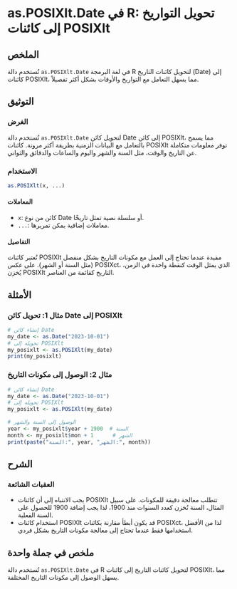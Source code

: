 <!--
Meta Description: # as.POSIXlt.Date في R: تحويل التواريخ إلى كائنات POSIXlt ## الملخص تُستخدم دالة `as.POSIXlt.Date` في لغة البرمجة R لتحويل كائنات التاريخ (Date) إلى ك...
Meta Keywords: posixlt, إلى, date, كائنات, التاريخ
-->

# as.POSIXlt.Date في R: تحويل التواريخ إلى كائنات POSIXlt

## الملخص
تُستخدم دالة `as.POSIXlt.Date` في لغة البرمجة R لتحويل كائنات التاريخ (Date) إلى كائنات POSIXlt، مما يسهل التعامل مع التواريخ والأوقات بشكل أكثر تفصيلاً.

## التوثيق
### الغرض
تُستخدم دالة `as.POSIXlt.Date` لتحويل كائن Date إلى كائن POSIXlt، مما يسمح بالتعامل مع البيانات الزمنية بطريقة أكثر مرونة. كائنات POSIXlt توفر معلومات متكاملة عن التاريخ والوقت، مثل السنة والشهر واليوم والساعات والدقائق والثواني.

### الاستخدام
```R
as.POSIXlt(x, ...)
```

#### المعاملات
- `x`: كائن من نوع Date أو سلسلة نصية تمثل تاريخًا.
- `...`: معاملات إضافية يمكن تمريرها.

#### التفاصيل
تُعتبر كائنات POSIXlt مفيدة عندما تحتاج إلى العمل مع مكونات التاريخ بشكل منفصل (مثل السنة أو الشهر). على عكس POSIXct، الذي يمثل الوقت كنقطة واحدة في الزمن، يُخزن POSIXlt التاريخ كقائمة من العناصر.

## الأمثلة
### مثال 1: تحويل كائن Date إلى POSIXlt
```R
# إنشاء كائن Date
my_date <- as.Date("2023-10-01")
# تحويله إلى POSIXlt
my_posixlt <- as.POSIXlt(my_date)
print(my_posixlt)
```

### مثال 2: الوصول إلى مكونات التاريخ
```R
# إنشاء كائن Date
my_date <- as.Date("2023-10-01")
# تحويله إلى POSIXlt
my_posixlt <- as.POSIXlt(my_date)

# الوصول إلى السنة والشهر
year <- my_posixlt$year + 1900  # السنة
month <- my_posixlt$mon + 1      # الشهر
print(paste("السنة:", year, "الشهر:", month))
```

## الشرح
### العقبات الشائعة
- يجب الانتباه إلى أن كائنات POSIXlt تتطلب معالجة دقيقة للمكونات. على سبيل المثال، السنة تُخزن كعدد السنوات منذ 1900، لذا يجب إضافة 1900 للحصول على السنة الفعلية.
- استخدام كائنات POSIXlt قد يكون أبطأ مقارنة بكائنات POSIXct، لذا من الأفضل استخدامها فقط عندما تحتاج إلى معالجة مكونات التاريخ بشكل فردي.

## ملخص في جملة واحدة
تُستخدم دالة `as.POSIXlt.Date` في R لتحويل كائنات التاريخ إلى كائنات POSIXlt، مما يسهل الوصول إلى مكونات التاريخ المختلفة.